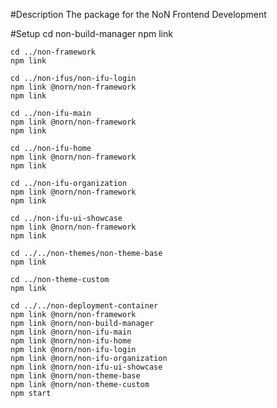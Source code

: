 #Description
The package for the NoN Frontend Development

#Setup
    cd non-build-manager
    npm link 

    cd ../non-framework
    npm link

    cd ../non-ifus/non-ifu-login
    npm link @norn/non-framework
    npm link

    cd ../non-ifu-main
    npm link @norn/non-framework
    npm link

    cd ../non-ifu-home
    npm link @norn/non-framework
    npm link

    cd ../non-ifu-organization
    npm link @norn/non-framework
    npm link

    cd ../non-ifu-ui-showcase
    npm link @norn/non-framework
    npm link

    cd ../../non-themes/non-theme-base
    npm link

    cd ../non-theme-custom
    npm link

    cd ../../non-deployment-container
    npm link @norn/non-framework
    npm link @norn/non-build-manager
    npm link @norn/non-ifu-main
    npm link @norn/non-ifu-home
    npm link @norn/non-ifu-login
    npm link @norn/non-ifu-organization
    npm link @norn/non-ifu-ui-showcase
    npm link @norn/non-theme-base
    npm link @norn/non-theme-custom
    npm start

